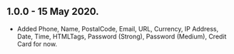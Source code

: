 ## 1.0.0 - 15 May 2020.

- Added Phone, Name, PostalCode, Email, URL, Currency, IP Address, Date, Time, HTMLTags, Password (Strong), Password (Medium), Credit Card for now.

